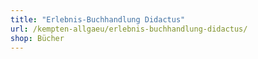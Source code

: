 ```yaml
---
title: "Erlebnis-Buchhandlung Didactus"
url: /kempten-allgaeu/erlebnis-buchhandlung-didactus/
shop: Bücher
---
```

